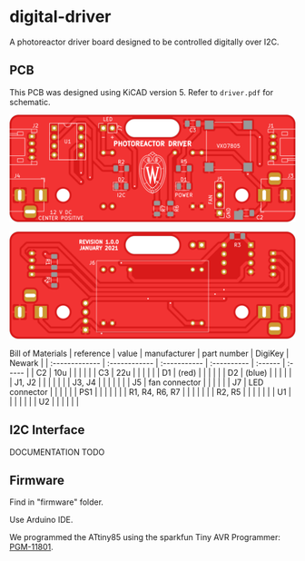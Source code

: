 # digital-driver

A photoreactor driver board designed to be controlled digitally over I2C.

## PCB

This PCB was designed using KiCAD version 5.
Refer to `driver.pdf` for schematic.

![top](./top.png "PCB top view")

![bottom](./bottom.png "PCB bottom view")

Bill of Materials
| reference      | value         | manufacturer | part number | DigiKey | Newark |
| :------------- | :------------ | :----------- | :---------- | :------ | :----- |
| C2             | 10u           |              |             |         |        |
| C3             | 22u           |              |             |         |        |
| D1             | (red)         |              |             |         |        |
| D2             | (blue)        |              |             |         |        |
| J1, J2         |               |              |             |         |        |
| J3, J4         |               |              |             |         |        |
| J5             | fan connector |              |             |         |        |
| J7             | LED connector |              |             |         |        |
| PS1            |               |              |             |         |        |
| R1, R4, R6, R7 |               |              |             |         |        |
| R2, R5         |               |              |             |         |        |
| U1             |               |              |             |         |        |
| U2             |               |              |             |         |        |

## I2C Interface

DOCUMENTATION TODO

## Firmware

Find in "firmware" folder.

Use Arduino IDE.

We programmed the ATtiny85 using the sparkfun Tiny AVR Programmer: [PGM-11801](https://www.sparkfun.com/products/11801).
